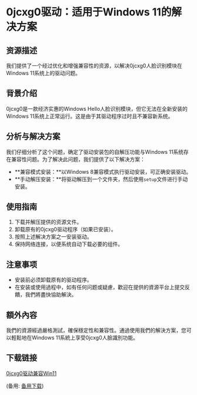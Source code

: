  # 0jcxg0驱动：适用于Windows 11的解决方案

 ## 资源描述

 我们提供了一个经过优化和增强兼容性的资源，以解决0jcxg0人脸识别模块在Windows 11系统上的驱动问题。

 ## 背景介绍

 0jcxg0是一款经济实惠的Windows Hello人脸识别模块，但它无法在全新安装的Windows 11系统上正常运行。这是由于其驱动程序过时且不兼容新系统。

 ## 分析与解决方案

 我们仔细分析了这个问题，确定了驱动安装包的自解压功能与Windows 11系统存在兼容性问题。为了解决此问题，我们提供了以下解决方案：

 - **兼容模式安装：**以Windows 8兼容模式执行驱动安装，可正确安装驱动。
 - **手动解压安装：**将驱动解压到一个文件夹，然后使用`setup`文件进行手动安装。

 ## 使用指南

 1. 下载并解压提供的资源文件。
 2. 卸载原有的0jcxg0驱动程序（如果已安装）。
 3. 按照上述解决方案之一安装驱动。
 4. 保持网络连接，以便系统自动下载必要的组件。

 ## 注意事项

 - 安装前必须卸载原有的驱动程序。
 - 在安装或使用過程中，如有任何问题或疑慮，歡迎在提供的資源平台上提交反饋，我們將盡快協助解決。

 ## 額外內容

 我們的資源經過嚴格測試，確保穩定性和兼容性。通過使用我們的解決方案，您可以輕鬆地在Windows 11系統上享受0jcxg0人臉識別功能。

 ## 下载链接
 [0jcxg0驱动兼容Win11](https://pan.quark.cn/s/6306da1042d7) 

 (备用: [备用下载](https://pan.baidu.com/s/11Rckn5lCkA_VSROmnrO4cA?pwd=1234))
